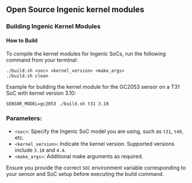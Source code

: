 ## Open Source Ingenic kernel modules

### Building Ingenic Kernel Modules

#### How to Build

To compile the kernel modules for Ingenic SoCs, run the following command from your terminal:

```console
./build.sh <soc> <kernel_version> <make_args>
./build.sh clean
```

Example for building the kernel module for the GC2053 sensor on a T31 SoC with kernel version 3.10:

```console
SENSOR_MODEL=gc2053 ./build.sh t31 3.10
```

### Parameters:
- `<soc>`: Specify the Ingenic SoC model you are using, such as `t31`, `t40`, etc.
- `<kernel_version>`: Indicate the kernel version. Supported versions include `3.10` and `4.4`.
- `<make_args>`: Additional make arguments as required.

Ensure you provide the correct `SOC` environment variable corresponding to your sensor and SoC setup before executing the build command.
